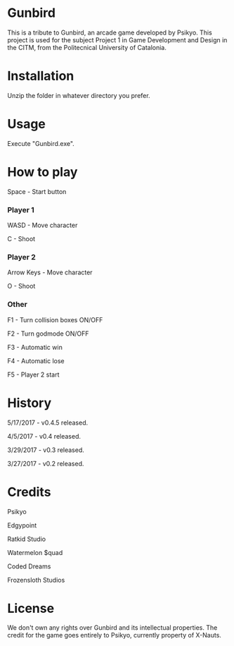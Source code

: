 # Gunbird

This is a tribute to Gunbird, an arcade game developed by Psikyo. This project is used for the subject Project 1 in Game Development and Design in the CITM, from the Politecnical University of Catalonia.

# Installation

Unzip the folder in whatever directory you prefer.

# Usage

Execute "Gunbird.exe".

# How to play

Space - Start button

### Player 1

WASD - Move character

C - Shoot

### Player 2

Arrow Keys - Move character

O - Shoot

### Other

F1 - Turn collision boxes ON/OFF

F2 - Turn godmode ON/OFF

F3 - Automatic win

F4 - Automatic lose

F5 - Player 2 start

# History

5/17/2017 - v0.4.5 released.

4/5/2017 - v0.4 released.

3/29/2017 - v0.3 released.

3/27/2017 - v0.2 released.

# Credits

Psikyo

Edgypoint

Ratkid Studio

Watermelon $quad

Coded Dreams

Frozensloth Studios

# License

We don't own any rights over Gunbird and its intellectual properties. The credit for the game goes entirely to Psikyo, currently property of X-Nauts. 
